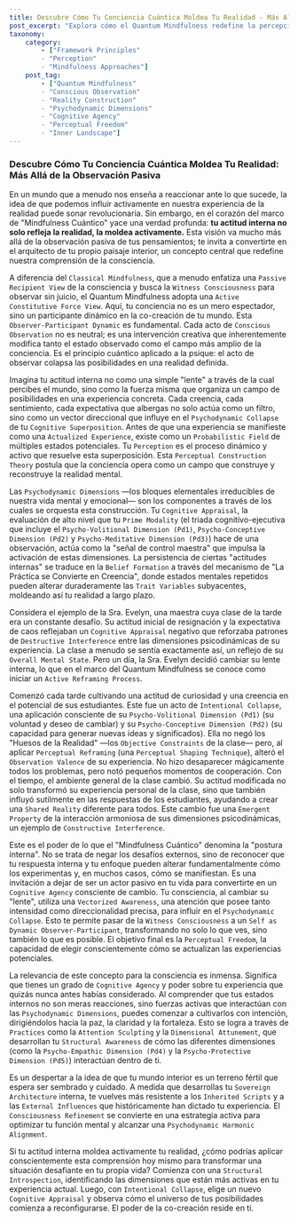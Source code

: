 ```yaml
---
title: Descubre Cómo Tu Conciencia Cuántica Moldea Tu Realidad - Más Allá de la Observación Pasiva
post_excerpt: "Explora cómo el Quantum Mindfulness redefine la percepción, transformando tu rol de espectador pasivo a arquitecto activo de tu realidad. Descubre las profundas implicaciones de que tu actitud interna no solo refleja el mundo, sino que lo moldea, ofreciéndote una agencia sin precedentes sobre tu experiencia."
taxonomy:
    category:
        - ["Framework Principles"
        - "Perception"
        - "Mindfulness Approaches"]
    post_tag:
        - ["Quantum Mindfulness"
        - "Conscious Observation"
        - "Reality Construction"
        - "Psychodynamic Dimensions"
        - "Cognitive Agency"
        - "Perceptual Freedom"
        - "Inner Landscape"]
---
```

### Descubre Cómo Tu Conciencia Cuántica Moldea Tu Realidad: Más Allá de la Observación Pasiva

En un mundo que a menudo nos enseña a reaccionar ante lo que sucede, la idea de que podemos influir activamente en nuestra experiencia de la realidad puede sonar revolucionaria. Sin embargo, en el corazón del marco de "Mindfulness Cuántico" yace una verdad profunda: **tu actitud interna no solo refleja la realidad, la moldea activamente.** Esta visión va mucho más allá de la observación pasiva de tus pensamientos; te invita a convertirte en el arquitecto de tu propio paisaje interior, un concepto central que redefine nuestra comprensión de la consciencia.

A diferencia del `Classical Mindfulness`, que a menudo enfatiza una `Passive Recipient View` de la consciencia y busca la `Witness Consciousness` para observar sin juicio, el Quantum Mindfulness adopta una `Active Constitutive Force View`. Aquí, tu conciencia no es un mero espectador, sino un participante dinámico en la co-creación de tu mundo. Esta `Observer-Participant Dynamic` es fundamental. Cada acto de `Conscious Observation` no es neutral; es una intervención creativa que inherentemente modifica tanto el estado observado como el campo más amplio de la conciencia. Es el principio cuántico aplicado a la psique: el acto de observar colapsa las posibilidades en una realidad definida.

Imagina tu actitud interna no como una simple "lente" a través de la cual percibes el mundo, sino como la fuerza misma que organiza un campo de posibilidades en una experiencia concreta. Cada creencia, cada sentimiento, cada expectativa que albergas no solo actúa como un filtro, sino como un vector direccional que influye en el `Psychodynamic Collapse` de tu `Cognitive Superposition`. Antes de que una experiencia se manifieste como una `Actualized Experience`, existe como un `Probabilistic Field` de múltiples estados potenciales. Tu `Perception` es el proceso dinámico y activo que resuelve esta superposición. Esta `Perceptual Construction Theory` postula que la conciencia opera como un campo que construye y reconstruye la realidad mental.

Las `Psychodynamic Dimensions` —los bloques elementales irreducibles de nuestra vida mental y emocional— son los componentes a través de los cuales se orquesta esta construcción. Tu `Cognitive Appraisal`, la evaluación de alto nivel que tu `Prime Modality` (el triada cognitivo-ejecutiva que incluye el `Psycho-Volitional Dimension (Pd1)`, `Psycho-Conceptive Dimension (Pd2)` y `Psycho-Meditative Dimension (Pd3)`) hace de una observación, actúa como la "señal de control maestra" que impulsa la activación de estas dimensiones. La persistencia de ciertas "actitudes internas" se traduce en la `Belief Formation` a través del mecanismo de "La Práctica se Convierte en Creencia", donde estados mentales repetidos pueden alterar duraderamente las `Trait Variables` subyacentes, moldeando así tu realidad a largo plazo.

Considera el ejemplo de la Sra. Evelyn, una maestra cuya clase de la tarde era un constante desafío. Su actitud inicial de resignación y la expectativa de caos reflejaban un `Cognitive Appraisal` negativo que reforzaba patrones de `Destructive Interference` entre las dimensiones psicodinámicas de su experiencia. La clase a menudo se sentía exactamente así, un reflejo de su `Overall Mental State`. Pero un día, la Sra. Evelyn decidió cambiar su lente interna, lo que en el marco del Quantum Mindfulness se conoce como iniciar un `Active Reframing Process`.

Comenzó cada tarde cultivando una actitud de curiosidad y una creencia en el potencial de sus estudiantes. Este fue un acto de `Intentional Collapse`, una aplicación consciente de su `Psycho-Volitional Dimension (Pd1)` (su voluntad y deseo de cambiar) y su `Psycho-Conceptive Dimension (Pd2)` (su capacidad para generar nuevas ideas y significados). Ella no negó los "Huesos de la Realidad" —los `Objective Constraints` de la clase— pero, al aplicar `Perceptual Reframing` (una `Perceptual Shaping Technique`), alteró el `Observation Valence` de su experiencia. No hizo desaparecer mágicamente todos los problemas, pero notó pequeños momentos de cooperación. Con el tiempo, el ambiente general de la clase cambió. Su actitud modificada no solo transformó su experiencia personal de la clase, sino que también influyó sutilmente en las respuestas de los estudiantes, ayudando a crear una `Shared Reality` diferente para todos. Este cambio fue una `Emergent Property` de la interacción armoniosa de sus dimensiones psicodinámicas, un ejemplo de `Constructive Interference`.

Este es el poder de lo que el "Mindfulness Cuántico" denomina la "postura interna". No se trata de negar los desafíos externos, sino de reconocer que tu respuesta interna y tu enfoque pueden alterar fundamentalmente cómo los experimentas y, en muchos casos, cómo se manifiestan. Es una invitación a dejar de ser un actor pasivo en tu vida para convertirte en un `Cognitive Agency` consciente de cambio. Tu consciencia, al cambiar su "lente", utiliza una `Vectorized Awareness`, una atención que posee tanto intensidad como direccionalidad precisa, para influir en el `Psychodynamic Collapse`. Esto te permite pasar de la `Witness Consciousness` a un `Self as Dynamic Observer-Participant`, transformando no solo lo que ves, sino también lo que es posible. El objetivo final es la `Perceptual Freedom`, la capacidad de elegir conscientemente cómo se actualizan las experiencias potenciales.

La relevancia de este concepto para la consciencia es inmensa. Significa que tienes un grado de `Cognitive Agency` y poder sobre tu experiencia que quizás nunca antes habías considerado. Al comprender que tus estados internos no son meras reacciones, sino fuerzas activas que interactúan con las `Psychodynamic Dimensions`, puedes comenzar a cultivarlos con intención, dirigiéndolos hacia la paz, la claridad y la fortaleza. Esto se logra a través de `Practices` como la `Attention Sculpting` y la `Dimensional Attunement`, que desarrollan tu `Structural Awareness` de cómo las diferentes dimensiones (como la `Psycho-Empathic Dimension (Pd4)` y la `Psycho-Protective Dimension (Pd5)`) interactúan dentro de ti.

Es un despertar a la idea de que tu mundo interior es un terreno fértil que espera ser sembrado y cuidado. A medida que desarrollas tu `Sovereign Architecture` interna, te vuelves más resistente a los `Inherited Scripts` y a las `External Influences` que históricamente han dictado tu experiencia. El `Consciousness Refinement` se convierte en una estrategia activa para optimizar tu función mental y alcanzar una `Psychodynamic Harmonic Alignment`.

Si tu actitud interna moldea activamente tu realidad, ¿cómo podrías aplicar conscientemente esta comprensión hoy mismo para transformar una situación desafiante en tu propia vida? Comienza con una `Structural Introspection`, identificando las dimensiones que están más activas en tu experiencia actual. Luego, con `Intentional Collapse`, elige un nuevo `Cognitive Appraisal` y observa cómo el universo de tus posibilidades comienza a reconfigurarse. El poder de la co-creación reside en ti.
